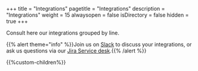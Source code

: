 +++
title = "Integrations"
pagetitle = "Integrations"
description = "Integrations"
weight = 15
alwaysopen = false
isDirectory = false
hidden = true
+++

Consult here our integrations grouped by line.

{{% alert theme="info" %}}Join us on [Slack](https://slack.travelgatex.com/) to discuss your integrations, or ask us questions via our [Jira Service desk](https://xmltravelgate.atlassian.net/servicedesk/customer/portal/7).{{% /alert %}}

{{%custom-children%}}
